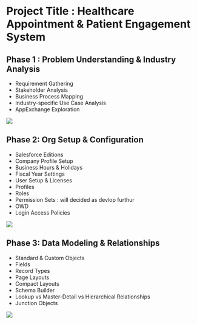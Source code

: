 
# Project Title : Healthcare Appointment & Patient Engagement System
## Phase 1 : Problem Understanding & Industry Analysis 
- Requirement Gathering 
- Stakeholder Analysis 
- Business Process Mapping 
-  Industry-specific Use Case Analysis 
-  AppExchange Exploration 
 <a href="docs/phase1.pdf" target="_blank">
  <img src="https://img.shields.io/badge/View%20Project%20PDF-blue?style=for-the-badge&logo=adobeacrobatreader" />
</a>

## Phase 2: Org Setup & Configuration 
- Salesforce Editions 
- Company Profile Setup 
- Business Hours & Holidays 
- Fiscal Year Settings 
- User Setup & Licenses 
- Profiles 
- Roles 
- Permission Sets : will decided as devlop furthur
- OWD 
- Login Access Policies
 <a href="docs/Phase2.pdf" target="_blank">
  <img src="https://img.shields.io/badge/View%20Project%20PDF-blue?style=for-the-badge&logo=adobeacrobatreader" />
</a>

## Phase 3: Data Modeling & Relationships 

- Standard & Custom Objects
- Fields
- Record Types 
- Page Layouts 
- Compact Layouts 
- Schema Builder 
-  Lookup vs Master-Detail vs Hierarchical Relationships 
-  Junction Objects
  
<a href="https://docs.google.com/viewer?url=https://github.com/Anushka26Ml/CuraForce/raw/d7e8cd71f5d709d84a5c2bfa3b3e39fa84cdf5fc/docs/Phase3.pdf&embedded=true" target="_blank">
  <img src="https://img.shields.io/badge/View%20Project%20PDF-blue?style=for-the-badge&logo=adobeacrobatreader" />
</a>

